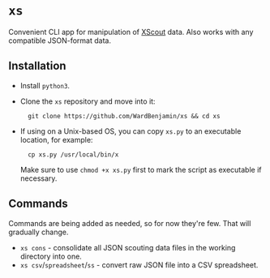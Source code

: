 # `xs`
Convenient CLI app for manipulation of [XScout](https://github.com/Team612/XScout) data. Also works with any compatible JSON-format data.

## Installation
* Install `python3`.
* Clone the `xs` repository and move into it:

        git clone https://github.com/WardBenjamin/xs && cd xs

* If using on a Unix-based OS, you can copy `xs.py` to an executable location, for example:

        cp xs.py /usr/local/bin/x

    Make sure to use `chmod +x xs.py` first to mark the script as executable if necessary.

## Commands
Commands are being added as needed, so for now they're few. That will gradually change.
* `xs cons` - consolidate all JSON scouting data files in the working directory into one.
* `xs csv`/`spreadsheet`/`ss` - convert raw JSON file into a CSV spreadsheet.